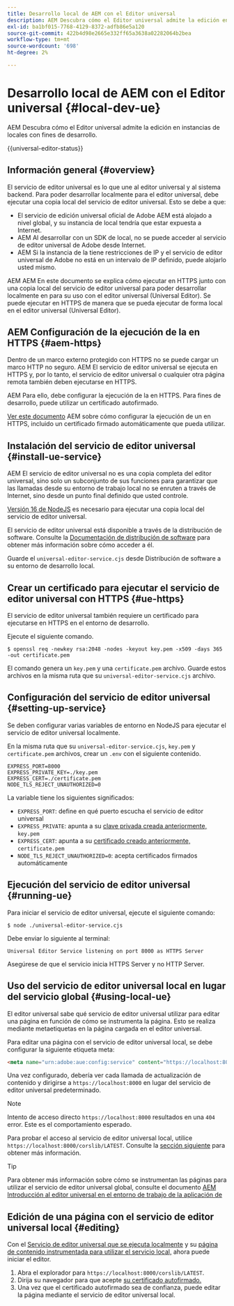 ```yaml
---
title: Desarrollo local de AEM con el Editor universal
description: AEM Descubra cómo el Editor universal admite la edición en instancias de locales con fines de desarrollo.
exl-id: ba1bf015-7768-4129-8372-adfb86e5a120
source-git-commit: 422b4d98e2665e332ff65a3638a02282064b2bea
workflow-type: tm+mt
source-wordcount: '698'
ht-degree: 2%

---
```



# Desarrollo local de AEM con el Editor universal {#local-dev-ue}

AEM Descubra cómo el Editor universal admite la edición en instancias de locales con fines de desarrollo.

{{universal-editor-status}}

## Información general {#overview}

El servicio de editor universal es lo que une al editor universal y al sistema backend. Para poder desarrollar localmente para el editor universal, debe ejecutar una copia local del servicio de editor universal. Esto se debe a que:

* El servicio de edición universal oficial de Adobe AEM está alojado a nivel global, y su instancia de local tendría que estar expuesta a Internet.
* AEM Al desarrollar con un SDK de local, no se puede acceder al servicio de editor universal de Adobe desde Internet.
* AEM Si la instancia de la tiene restricciones de IP y el servicio de editor universal de Adobe no está en un intervalo de IP definido, puede alojarlo usted mismo.

AEM AEM En este documento se explica cómo ejecutar en HTTPS junto con una copia local del servicio de editor universal para poder desarrollar localmente en para su uso con el editor universal (Universal Editor). Se puede ejecutar en HTTPS de manera que se pueda ejecutar de forma local en el editor universal (Universal Editor).

## AEM Configuración de la ejecución de la en HTTPS {#aem-https}

Dentro de un marco externo protegido con HTTPS no se puede cargar un marco HTTP no seguro. AEM El servicio de editor universal se ejecuta en HTTPS y, por lo tanto, el servicio de editor universal o cualquier otra página remota también deben ejecutarse en HTTPS.

AEM Para ello, debe configurar la ejecución de la en HTTPS. Para fines de desarrollo, puede utilizar un certificado autofirmado.

[Ver este documento](https://experienceleague.adobe.com/docs/experience-manager-learn/foundation/security/use-the-ssl-wizard.html?lang=es) AEM sobre cómo configurar la ejecución de un en HTTPS, incluido un certificado firmado automáticamente que pueda utilizar.

## Instalación del servicio de editor universal {#install-ue-service}

AEM El servicio de editor universal no es una copia completa del editor universal, sino solo un subconjunto de sus funciones para garantizar que las llamadas desde su entorno de trabajo local no se enruten a través de Internet, sino desde un punto final definido que usted controle.

[Versión 16 de NodeJS](https://nodejs.org/en/download/releases) es necesario para ejecutar una copia local del servicio de editor universal.

El servicio de editor universal está disponible a través de la distribución de software. Consulte la [Documentación de distribución de software](https://experienceleague.adobe.com/docs/experience-cloud/software-distribution/home.html?lang=es) para obtener más información sobre cómo acceder a él.

Guarde el `universal-editor-service.cjs` desde Distribución de software a su entorno de desarrollo local.

## Crear un certificado para ejecutar el servicio de editor universal con HTTPS {#ue-https}

El servicio de editor universal también requiere un certificado para ejecutarse en HTTPS en el entorno de desarrollo.

Ejecute el siguiente comando.

```text
$ openssl req -newkey rsa:2048 -nodes -keyout key.pem -x509 -days 365 -out certificate.pem
```

El comando genera un `key.pem` y una `certificate.pem` archivo. Guarde estos archivos en la misma ruta que su `universal-editor-service.cjs` archivo.

## Configuración del servicio de editor universal {#setting-up-service}

Se deben configurar varias variables de entorno en NodeJS para ejecutar el servicio de editor universal localmente.

En la misma ruta que su `universal-editor-service.cjs`, `key.pem` y `certificate.pem` archivos, crear un `.env` con el siguiente contenido.

```text
EXPRESS_PORT=8000
EXPRESS_PRIVATE_KEY=./key.pem
EXPRESS_CERT=./certificate.pem
NODE_TLS_REJECT_UNAUTHORIZED=0
```

La variable tiene los siguientes significados:

* `EXPRESS_PORT`: define en qué puerto escucha el servicio de editor universal
* `EXPRESS_PRIVATE`: apunta a su [clave privada creada anteriormente,](#ue-https) `key.pem`
* `EXPRESS_CERT`: apunta a su [certificado creado anteriormente,](#ue-https) `certificate.pem`
* `NODE_TLS_REJECT_UNAUTHORIZED=0`: acepta certificados firmados automáticamente

## Ejecución del servicio de editor universal {#running-ue}

Para iniciar el servicio de editor universal, ejecute el siguiente comando:

```text
$ node ./universal-editor-service.cjs
```

Debe enviar lo siguiente al terminal:

```text
Universal Editor Service listening on port 8000 as HTTPS Server
```

Asegúrese de que el servicio inicia HTTPS Server y no HTTP Server.

## Uso del servicio de editor universal local en lugar del servicio global {#using-local-ue}

El editor universal sabe qué servicio de editor universal utilizar para editar una página en función de cómo se instrumenta la página. Esto se realiza mediante metaetiquetas en la página cargada en el editor universal.

Para editar una página con el servicio de editor universal local, se debe configurar la siguiente etiqueta meta:

```html
<meta name="urn:adobe:aue:config:service" content="https://localhost:8000">
```

Una vez configurado, debería ver cada llamada de actualización de contenido y dirigirse a `https://localhost:8000` en lugar del servicio de editor universal predeterminado.

>[!NOTE]
>
>Intento de acceso directo `https://localhost:8000` resultados en una `404` error. Este es el comportamiento esperado.
>
>Para probar el acceso al servicio de editor universal local, utilice `https://localhost:8000/corslib/LATEST`. Consulte la [sección siguiente](#editing) para obtener más información.

>[!TIP]
>
>Para obtener más información sobre cómo se instrumentan las páginas para utilizar el servicio de editor universal global, consulte el documento [AEM Introducción al editor universal en el entorno de trabajo de la aplicación de](/help/implementing/universal-editor/getting-started.md#instrument-page)

## Edición de una página con el servicio de editor universal local {#editing}

Con el [Servicio de editor universal que se ejecuta localmente](#running-ue) y su [página de contenido instrumentada para utilizar el servicio local,](#using-loca-ue) ahora puede iniciar el editor.

1. Abra el explorador para `https://localhost:8000/corslib/LATEST`.
1. Dirija su navegador para que acepte [su certificado autofirmado.](#ue-https)
1. Una vez que el certificado autofirmado sea de confianza, puede editar la página mediante el servicio de editor universal local.
